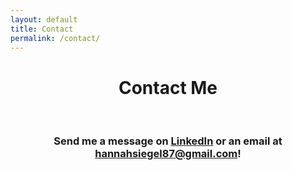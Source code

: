 ```yaml
---
layout: default
title: Contact
permalink: /contact/
---
```


<h1 style="text-align: center;">Contact Me</h1>

<br>

<h3 style="text-align: center;">
  Send me a message on 
  <a href="https://www.linkedin.com/in/hannah-siegel-219162234/" class="contact-link">LinkedIn</a> 
  or an email at 
  <a href="mailto:hannahsiegel87@gmail.com" class="contact-link">hannahsiegel87@gmail.com</a>!
</h3>

<br><br><br>
